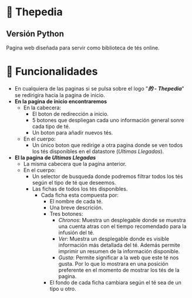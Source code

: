 # :tea: Thepedia
## Versión Python
Pagina web diseñada para servir como biblioteca de tés online.

# :rocket: Funcionalidades
-   En cualquiera de las paginas si se pulsa sobre el logo "***的 - Thepedia***" se redirigira hacia la pagina de inicio.
-   **En la pagina de inicio encontraremos**
    -   En la cabecera:
        -   El boton de redirección a inicio.
        -   5 botones que despliegan cada uno información general sonre cada tipo de té.
        -   Un boton para añadir nuevos tés.
    -   En el cuerpo:
        -   Un único boton que redirige a otra pagina donde se ven todos los tés disponibles en el datastore (*Ultimas Llegadas*).
-   **El la pagina de *Ultimas Llegadas***
    -   La misma cabecera que la pagina anterior.
    -   En el cuerpo:
        -   Un selector de busqueda donde podremos filtrar todos los tés según el tipo de té que deseemos.
        -   Las fichas de todos los tés disponibles.
            -   Cada ficha esta compuesta por:
                -   El nombre de cada té.
                -   Una breve descrición.
                -   Tres botones:
                    -   *Chronos*: Muestra un desplegable donde se muestra una cuenta atras con el tiempo recomendado para la infusión del té.
                    -   *Ver*: Muestra un desplegable donde es visible información más detallada del té. Además permite imprimir un resumen de la información disponible.
                    -   *Gusta*: Permite significar a la web que este té nos gusta. Por lo que lo mostrara en una posición preferente en el momento de mostrar los tés de la pagina.
                -   El fondo de cada ficha cambiara según el té sea de un tipo u otro.